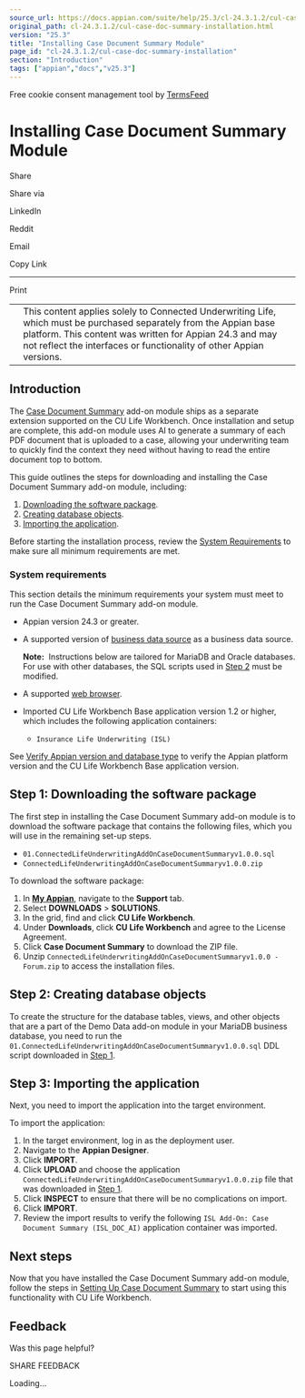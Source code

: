 ```yaml
---
source_url: https://docs.appian.com/suite/help/25.3/cl-24.3.1.2/cul-case-doc-summary-installation.html
original_path: cl-24.3.1.2/cul-case-doc-summary-installation.html
version: "25.3"
title: "Installing Case Document Summary Module"
page_id: "cl-24.3.1.2/cul-case-doc-summary-installation"
section: "Introduction"
tags: ["appian","docs","v25.3"]
---
```



Free cookie consent management tool by [TermsFeed](https://www.termsfeed.com/)

# Installing Case Document Summary Module

Share

Share via

LinkedIn

Reddit

Email

Copy Link

* * *

Print

<table><tbody><tr><td><i class="fa fa-check-square-o" aria-hidden="true"></i></td><td>This content applies solely to Connected Underwriting Life, which must be purchased separately from the Appian base platform. This content was written for Appian 24.3 and may not reflect the interfaces or functionality of other Appian versions.</td></tr></tbody></table>

## Introduction

The [Case Document Summary](cul-case-doc-summary-overview.html) add-on module ships as a separate extension supported on the CU Life Workbench. Once installation and setup are complete, this add-on module uses AI to generate a summary of each PDF document that is uploaded to a case, allowing your underwriting team to quickly find the context they need without having to read the entire document top to bottom.

This guide outlines the steps for downloading and installing the Case Document Summary add-on module, including:

1.  [Downloading the software package](#step-1-downloading-the-software-package).
2.  [Creating database objects](#step-2-creating-database-objects).
3.  [Importing the application](#step-3-importing-the-application).

Before starting the installation process, review the [System Requirements](#system-requirements) to make sure all minimum requirements are met.

### System requirements

This section details the minimum requirements your system must meet to run the Case Document Summary add-on module.

-   Appian version 24.3 or greater.
-   A supported version of [business data source](../System_Requirements.html#databases) as a business data source.

    **Note:**  Instructions below are tailored for MariaDB and Oracle databases. For use with other databases, the SQL scripts used in [Step 2](#step-2-creating-database-objects) must be modified.

-   A supported [web browser](../System_Requirements.html#web-browsers).
-   Imported CU Life Workbench Base application version 1.2 or higher, which includes the following application containers:
    -   `Insurance Life Underwriting (ISL)`

See [Verify Appian version and database type](installing-cu-life.html#verify-the-appian-version-and-database-type) to verify the Appian platform version and the CU Life Workbench Base application version.

## Step 1: Downloading the software package

The first step in installing the Case Document Summary add-on module is to download the software package that contains the following files, which you will use in the remaining set-up steps.

-   `01.ConnectedLifeUnderwritingAddOnCaseDocumentSummaryv1.0.0.sql`
-   `ConnectedLifeUnderwritingAddOnCaseDocumentSummaryv1.0.0.zip`

To download the software package:

1.  In **[My Appian](https://forum.appian.com/suite/sites/myappian/page/support)**, navigate to the **Support** tab.
2.  Select **DOWNLOADS** > **SOLUTIONS**.
3.  In the grid, find and click **CU Life Workbench**.
4.  Under **Downloads**, click **CU Life Workbench** and agree to the License Agreement.
5.  Click **Case Document Summary** to download the ZIP file.
6.  Unzip `ConnectedLifeUnderwritingAddOnCaseDocumentSummaryv1.0.0 - Forum.zip` to access the installation files.

## Step 2: Creating database objects

To create the structure for the database tables, views, and other objects that are a part of the Demo Data add-on module in your MariaDB business database, you need to run the `01.ConnectedLifeUnderwritingAddOnCaseDocumentSummaryv1.0.0.sql` DDL script downloaded in [Step 1](#step-1-downloading-the-software-package).

## Step 3: Importing the application

Next, you need to import the application into the target environment.

To import the application:

1.  In the target environment, log in as the deployment user.
2.  Navigate to the **Appian Designer**.
3.  Click **IMPORT**.
4.  Click **UPLOAD** and choose the application `ConnectedLifeUnderwritingAddOnCaseDocumentSummaryv1.0.0.zip` file that was downloaded in [Step 1](#step-1-downloading-the-software-package).
5.  Click **INSPECT** to ensure that there will be no complications on import.
6.  Click **IMPORT**.
7.  Review the import results to verify the following `ISL Add-On: Case Document Summary (ISL_DOC_AI)` application container was imported.

## Next steps

Now that you have installed the Case Document Summary add-on module, follow the steps in [Setting Up Case Document Summary](cul-case-doc-summary-setup.html) to start using this functionality with CU Life Workbench.

## Feedback

Was this page helpful?

SHARE FEEDBACK

Loading...
